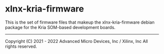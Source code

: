 # xlnx-kria-firmware
This is the set of firmware files that makeup the xlnx-kria-firmware debian package for the Kria SOM-based development boards. 


---
Copyright (C) 2021 - 2022 Advanced Micro Devices, Inc / Xilinx, Inc All rights reserved.
